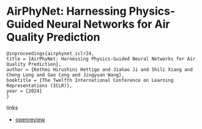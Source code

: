 # AirPhyNet: Harnessing Physics-Guided Neural Networks for Air Quality Prediction

```
@inproceedings{airphynet_iclr24,
title = {AirPhyNet: Harnessing Physics-Guided Neural Networks for Air Quality Prediction},
author = {Kethmi Hirushini Hettige and Jiahao Ji and Shili Xiang and Cheng Long and Gao Cong and Jingyuan Wang},
booktitle = {The Twelfth International Conference on Learning Representations (ICLR)},
year = {2024}
}
```

links
- [openreview](https://openreview.net/forum?id=JW3jTjaaAB)
